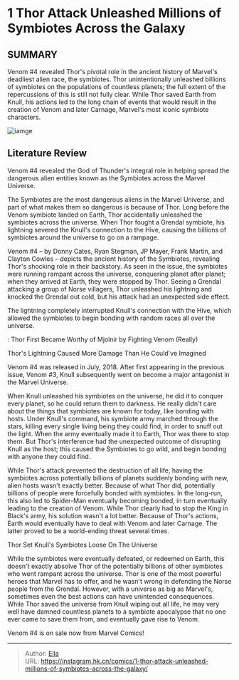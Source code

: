 # 1 Thor Attack Unleashed Millions of Symbiotes Across the Galaxy


## SUMMARY 



  Venom #4 revealed Thor&#39;s pivotal role in the ancient history of Marvel&#39;s deadliest alien race, the symbiotes.   Thor unintentionally unleashed billions of symbiotes on the populations of countless planets; the full extent of the repercussions of this is still not fully clear.   While Thor saved Earth from Knull, his actions led to the long chain of events that would result in the creation of Venom and later Carnage, Marvel&#39;s most iconic symbiote characters.  

![iamge](https://static1.srcdn.com/wordpress/wp-content/uploads/2022/04/Thor-Venom-featured.jpg)

## Literature Review

Venom #4 revealed the God of Thunder&#39;s integral role in helping spread the dangerous alien entities known as the Symbiotes across the Marvel Universe.




The Symbiotes are the most dangerous aliens in the Marvel Universe, and part of what makes them so dangerous is because of Thor. Long before the Venom symbiote landed on Earth, Thor accidentally unleashed the symbiotes across the universe. When Thor fought a Grendal symbiote, his lightning severed the Knull&#39;s connection to the Hive, causing the billions of symbiotes around the universe to go on a rampage.




Venom #4 – by Donny Cates, Ryan Stegman, JP Mayer, Frank Martin, and Clayton Cowles – depicts the ancient history of the Symbiotes, revealing Thor&#39;s shocking role in their backstory. As seen in the issue, the symbiotes were running rampant across the universe, conquering planet after planet; when they arrived at Earth, they were stopped by Thor. Seeing a Grendal attacking a group of Norse villagers, Thor unleashed his lightning and knocked the Grendal out cold, but his attack had an unexpected side effect.



          

The lightning completely interrupted Knull&#39;s connection with the Hive, which allowed the symbiotes to begin bonding with random races all over the universe.

 : Thor First Became Worthy of Mjolnir by Fighting Venom (Really)


 Thor&#39;s Lightning Caused More Damage Than He Could&#39;ve Imagined 


          








Venom #4 was released in July, 2018. After first appearing in the previous issue, Venom #3, Knull subsequently went on become a major antagonist in the Marvel Universe.




When Knull unleashed his symbiotes on the universe, he did it to conquer every planet, so he could return them to darkness. He really didn&#39;t care about the things that symbiotes are known for today, like bonding with hosts. Under Knull&#39;s command, his symbiote army marched through the stars, killing every single living being they could find, in order to snuff out the light. When the army eventually made it to Earth, Thor was there to stop them. But Thor&#39;s interference had the unexpected outcome of disrupting Knull as the host; this caused the Symbiotes to go wild, and begin bonding with anyone they could find.

While Thor&#39;s attack prevented the destruction of all life, having the symbiotes across potentially billions of planets suddenly bonding with new, alien hosts wasn&#39;t exactly better. Because of what Thor did, potentially billions of people were forcefully bonded with symbiotes. In the long-run, this also led to Spider-Man eventually becoming bonded, in turn eventually leading to the creation of Venom. While Thor clearly had to stop the King in Black&#39;s army, his solution wasn&#39;t a lot better. Because of Thor&#39;s actions, Earth would eventually have to deal with Venom and later Carnage. The latter proved to be a world-ending threat several times.






 Thor Set Knull&#39;s Symbiotes Loose On The Universe 


          

While the symbiotes were eventually defeated, or redeemed on Earth, this doesn&#39;t exactly absolve Thor of the potentially billions of other symbiotes who went rampant across the universe. Thor is one of the most powerful heroes that Marvel has to offer, and he wasn&#39;t wrong in defending the Norse people from the Grendal. However, with a universe as big as Marvel&#39;s, sometimes even the best actions can have unintended consequences. While Thor saved the universe from Knull wiping out all life, he may very well have damned countless planets to a symbiote apocalypse that no one ever came to save them from, and eventually gave rise to Venom.

Venom #4 is on sale now from Marvel Comics!



---

> Author: [Ella](https://instagram.hk.cn/)  
> URL: https://instagram.hk.cn/comics/1-thor-attack-unleashed-millions-of-symbiotes-across-the-galaxy/  

